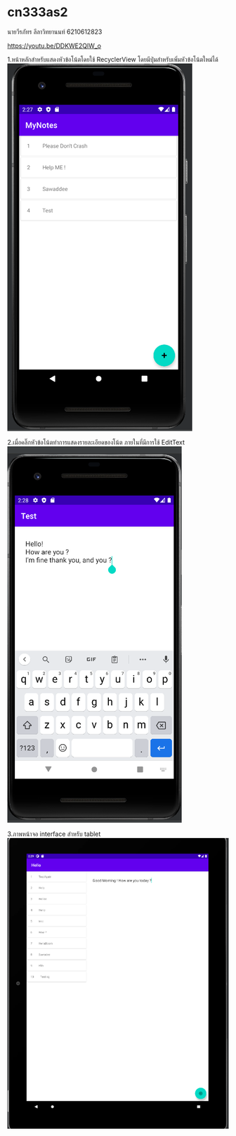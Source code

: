 # cn333as2
นายวีรภัทร ลีลาวิทยานนท์ 6210612823

https://youtu.be/DDKWE2QlW_o

1.หน้าหลักสำหรับแสดงหัวข้อโน้ตโดยใช้ RecyclerView โดยมีปุ่มสำหรับเพิ่มหัวข้อโน้ตใหม่ได้
![UI01](pic/UI01.png)


2.เมื่อคลิ๊กหัวข้อโน้ตทำการแสดงรายละเอียดของโน้ต ภายในที่มีการใช้ EditText
![UI02](pic/UI02.png)


3.ภาพหน้าจอ interface สำหรับ tablet
![UI03](pic/UI03.png)
